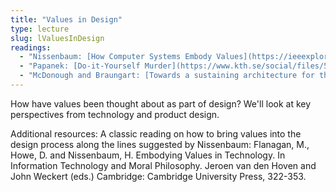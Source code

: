 ```yaml
---
title: "Values in Design"
type: lecture
slug: lValuesInDesign
readings:
  - "Nissenbaum: [How Computer Systems Embody Values](https://ieeexplore.ieee.org/stamp/stamp.jsp?arnumber=910905)"
  - "Papanek: [Do-it-Yourself Murder](https://www.kth.se/social/files/5429500af2765443fe7a1398/do_it_yourself_murder.pdf)"
  - "McDonough and Braungart: [Towards a sustaining architecture for the 21st century](http://www.c2c-centre.com/sites/default/files/McDonough%20-%20Towards%20a%20sustaining%20architecture%20for%20the%2021st%20century-%20the%20promise%20of%20cradle-to-cradle%20design_0.pdf)"
---
```

How have values been thought about as part of design? We'll look at key perspectives from technology and product design.

Additional resources: A classic reading on how to bring values into the design process along the lines suggested by Nissenbaum: Flanagan, M., Howe, D. and Nissenbaum, H. Embodying Values in Technology. In Information Technology and Moral Philosophy. Jeroen van den Hoven and John Weckert (eds.) Cambridge: Cambridge University Press, 322-353.

